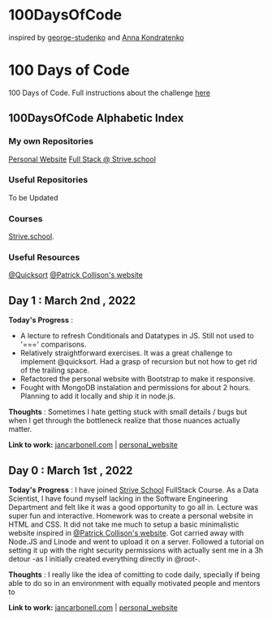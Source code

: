 # 100DaysOfCode
inspired by [george-studenko](https://github.com/george-studenko/100_Days_of_ML_Code) and [Anna Kondratenko](https://github.com/annkon22)

# 100 Days of Code

100 Days of Code. Full instructions about the challenge [here](https://github.com/jcllobet/100DaysOfCode/blob/main/Instructions_100DaysOfCode.MD)

## 100DaysOfCode Alphabetic Index
  
### My own Repositories
[Personal Website](https://github.com/jcllobet/personal_website)
[Full Stack @ Strive.school](https://github.com/jcllobet/FS_Strive_school)

### Useful Repositories  
To be Updated

### Courses
[Strive.school](https://strive.school/).

### Useful Resources 
[@Quicksort](https://stackoverflow.com/questions/54002042/recursive-sort-in-js)
[@Patrick Collison's website](https://patrickcollison.com/)

## Day 1 : March 2nd , 2022
 
**Today's Progress** :  
- A lecture to refresh Conditionals and Datatypes in JS. Still not used to '===' comparisons. 
- Relatively straightforward exercises. It was a great challenge to implement @quicksort. Had a grasp of recursion but not how to get rid of the trailing space. 
- Refactored the personal website with Bootstrap to make it responsive. 
- Fought with MongoDB instalation and permissions for about 2 hours. Planning to add it locally and ship it in node.js.

**Thoughts** : Sometimes I hate getting stuck with small details / bugs but when I get through the bottleneck realize that those nuances actually matter.

**Link to work:** [jancarbonell.com](http://jancarbonell.com/) | [personal_website](https://github.com/jcllobet/personal_website)


## Day 0 : March 1st , 2022
 
**Today's Progress** : I have joined [Strive School](https://strive.school) FullStack Course. As a Data Scientist, I have found myself lacking in the Software Engineering Department and felt like it was a good opportunity to go all in. Lecture was super fun and interactive. Homework was to create a personal website in HTML and CSS. It did not take me much to setup a basic minimalistic website inspired in [@Patrick Collison's website](https://patrickcollison.com/). Got carried away with Node.JS and Linode and went to upload it on a server. Followed a tutorial on setting it up with the right security permissions with actually sent me in a 3h detour -as I initially created everything directly in @root-. 

**Thoughts** : I really like the idea of comitting to code daily, specially if being able to do so in an environment with equally motivated people and mentors to

**Link to work:** [jancarbonell.com](http://jancarbonell.com/) | [personal_website](https://github.com/jcllobet/personal_website)


